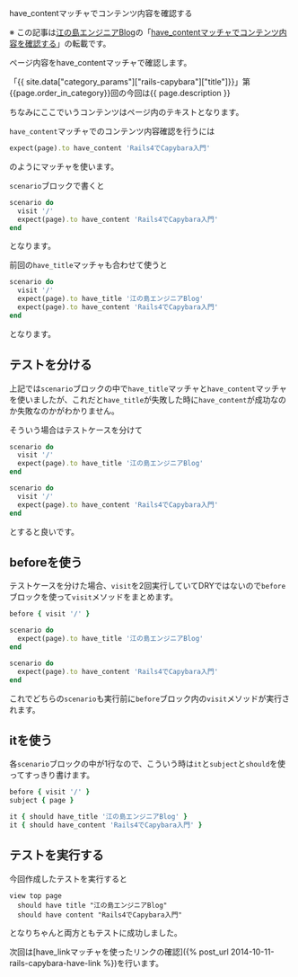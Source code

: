 have_contentマッチャでコンテンツ内容を確認する

※ この記事は[江の島エンジニアBlog](http://blog.enogineer.com/)の「[have_contentマッチャでコンテンツ内容を確認する](http://blog.enogineer.com/2014/10/11/rails-capybara-have-content/)」の転載です。

ページ内容をhave_contentマッチャで確認します。

「{{ site.data["category_params"]["rails-capybara"]["title"]}}」第{{page.order_in_category}}回の今回は{{ page.description }}

ちなみにここでいうコンテンツはページ内のテキストとなります。

`have_content`マッチャでのコンテンツ内容確認を行うには

```ruby
expect(page).to have_content 'Rails4でCapybara入門'
```

のようにマッチャを使います。

`scenario`ブロックで書くと

```ruby
scenario do
  visit '/'
  expect(page).to have_content 'Rails4でCapybara入門'
end
```

となります。

前回の`have_title`マッチャも合わせて使うと

```ruby
scenario do
  visit '/'
  expect(page).to have_title '江の島エンジニアBlog'
  expect(page).to have_content 'Rails4でCapybara入門'
end
```

となります。

## テストを分ける

上記では`scenario`ブロックの中で`have_title`マッチャと`have_content`マッチャを使いましたが、これだと`have_title`が失敗した時に`have_content`が成功なのか失敗なのかがわかりません。

そういう場合はテストケースを分けて

```ruby
scenario do
  visit '/'
  expect(page).to have_title '江の島エンジニアBlog'
end

scenario do
  visit '/'
  expect(page).to have_content 'Rails4でCapybara入門'
end
```

とすると良いです。

## beforeを使う

テストケースを分けた場合、`visit`を2回実行していてDRYではないので`before`ブロックを使って`visit`メソッドをまとめます。

```ruby
before { visit '/' }

scenario do
  expect(page).to have_title '江の島エンジニアBlog'
end

scenario do
  expect(page).to have_content 'Rails4でCapybara入門'
end
```

これでどちらの`scenario`も実行前に`before`ブロック内の`visit`メソッドが実行されます。

## itを使う

各`scenario`ブロックの中が1行なので、こういう時は`it`と`subject`と`should`を使ってすっきり書けます。

```ruby
before { visit '/' }
subject { page }

it { should have_title '江の島エンジニアBlog' }
it { should have_content 'Rails4でCapybara入門' }
```

## テストを実行する

今回作成したテストを実行すると

    view top page
      should have title "江の島エンジニアBlog"
      should have content "Rails4でCapybara入門"

となりちゃんと両方ともテストに成功しました。

次回は[have_linkマッチャを使ったリンクの確認]({% post_url 2014-10-11-rails-capybara-have-link %})を行います。
